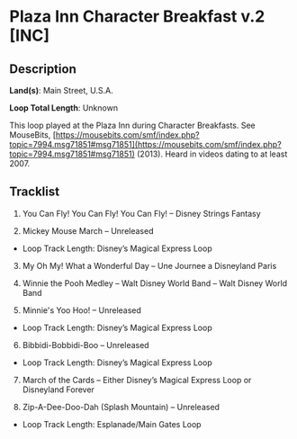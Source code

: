 # Plaza Inn Character Breakfast v.2 [INC]

## Description

**Land(s)**: Main Street, U.S.A.

**Loop Total Length**: Unknown

This loop played at the Plaza Inn during Character Breakfasts. See MouseBits, [https://mousebits.com/smf/index.php?topic=7994.msg71851#msg71851](https://mousebits.com/smf/index.php?topic=7994.msg71851#msg71851) (2013). Heard in videos dating to at least 2007.

## Tracklist

1. You Can Fly! You Can Fly! You Can Fly! – Disney Strings Fantasy


2. Mickey Mouse March – Unreleased
- Loop Track Length: Disney’s Magical Express Loop

3. My Oh My! What a Wonderful Day – Une Journee a Disneyland Paris


4. Winnie the Pooh Medley – Walt Disney World Band – Walt Disney World Band


5. Minnie's Yoo Hoo! – Unreleased
- Loop Track Length: Disney’s Magical Express Loop

6. Bibbidi-Bobbidi-Boo – Unreleased
- Loop Track Length: Disney’s Magical Express Loop

7. March of the Cards – Either Disney’s Magical Express Loop or Disneyland Forever


8. Zip-A-Dee-Doo-Dah (Splash Mountain) – Unreleased
- Loop Track Length: Esplanade/Main Gates Loop
